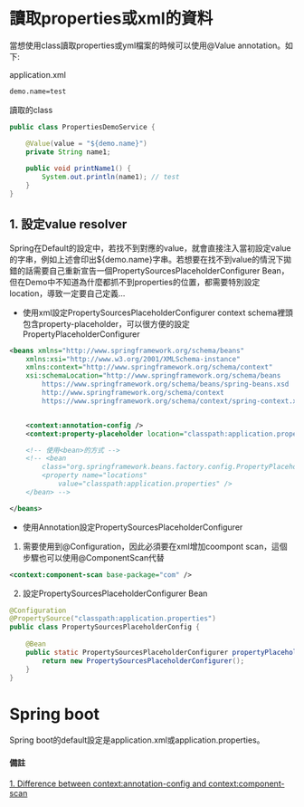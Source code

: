 # 讀取properties或xml的資料
當想使用class讀取properties或yml檔案的時候可以使用@Value annotation。如下:   

application.xml
```xml
demo.name=test
```
讀取的class
```java
public class PropertiesDemoService {

	@Value(value = "${demo.name}")
	private String name1;
		
	public void printName1() {
		System.out.println(name1); // test
	}
}
```
## 1. 設定value resolver
Spring在Default的設定中，若找不到對應的value，就會直接注入當初設定value的字串，例如上述會印出${demo.name}字串。若想要在找不到value的情況下拋錯的話需要自己重新宣告一個PropertySourcesPlaceholderConfigurer Bean，但在Demo中不知道為什麼都抓不到properties的位置，都需要特別設定location，導致一定要自己定義...

* 使用xml設定PropertySourcesPlaceholderConfigurer
context schema裡頭包含property-placeholder，可以很方便的設定PropertyPlaceholderConfigurer
```xml
<beans xmlns="http://www.springframework.org/schema/beans"
	xmlns:xsi="http://www.w3.org/2001/XMLSchema-instance"
	xmlns:context="http://www.springframework.org/schema/context"
	xsi:schemaLocation="http://www.springframework.org/schema/beans
        https://www.springframework.org/schema/beans/spring-beans.xsd
        http://www.springframework.org/schema/context
        https://www.springframework.org/schema/context/spring-context.xsd">


	<context:annotation-config />
    <context:property-placeholder location="classpath:application.properties"/>

    <!-- 使用<bean>的方式 -->
	<!-- <bean
		class="org.springframework.beans.factory.config.PropertyPlaceholderConfigurer">
		<property name="locations"
			value="classpath:application.properties" />
	</bean> -->

</beans>
```

* 使用Annotation設定PropertySourcesPlaceholderConfigurer
1. 需要使用到@Configuration，因此必須要在xml增加coompont scan，這個步驟也可以使用@ComponentScan代替
```xml
<context:component-scan base-package="com" /> 
```
2. 設定PropertySourcesPlaceholderConfigurer Bean
```java
@Configuration
@PropertySource("classpath:application.properties")
public class PropertySourcesPlaceholderConfig {
	
	@Bean
	public static PropertySourcesPlaceholderConfigurer propertyPlaceholderConfigurer() {
		return new PropertySourcesPlaceholderConfigurer();
	}
}
```

# Spring boot
 Spring boot的default設定是application.xml或application.properties。


#### 備註
[1. Difference between context:annotation-config and context:component-scan](/https://stackoverflow.com/questions/7414794/difference-between-contextannotation-config-and-contextcomponent-scan)